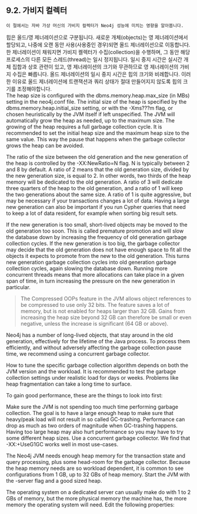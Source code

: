 ## 9.2. 가비지 컬렉터
```
이 절에서는 자바 가상 머신의 가비지 컬렉터가 Neo4j 성능에 미치는 영향을 알아봅니다.
```
힙은 올드/영 제너레이션으로 구분됩니다. 새로운 개체(objects)는 영 제너레이션에서 할당되고, 나중에 오랜 동안 사용(사용중인 경우)되면 올드 제너레이션으로 이동합니다. 한 제너레이션이 채워지면 가비지 켈렉터가 수집(collection)을 수행하며, 그 동안 해당 프로세스의 다른 모든 스레드(thread)는 일시 정지됩니다. 일시 중지 시간은 실시간 개체 집합과 상호 관련이 있고, 영 제너레이션의 크기와 무관하므로 영 제너레이션의 가비지 수집은 빠릅니다. 올드 제너레이션의 일시 중지 시간은 힙의 크기와 비례합니다. 이러한 이유로 올드 제너레이션에 트랜잭션과 쿼리 상태가 절대 만들어지지 않도록 힙의 크기를 조정해야합니다.  
The heap size is configured with the dbms.memory.heap.max_size (in MBs) setting in the neo4j.conf file. The initial size of the heap is specified by the dbms.memory.heap.initial_size setting, or with the -Xms???m flag, or chosen heuristically by the JVM itself if left unspecified. The JVM will automatically grow the heap as needed, up to the maximum size. The growing of the heap requires a full garbage collection cycle. It is recommended to set the initial heap size and the maximum heap size to the same value. This way the pause that happens when the garbage collector grows the heap can be avoided.

The ratio of the size between the old generation and the new generation of the heap is controlled by the -XX:NewRatio=N flag. N is typically between 2 and 8 by default. A ratio of 2 means that the old generation size, divided by the new generation size, is equal to 2. In other words, two thirds of the heap memory will be dedicated to the old generation. A ratio of 3 will dedicate three quarters of the heap to the old generation, and a ratio of 1 will keep the two generations about the same size. A ratio of 1 is quite aggressive, but may be necessary if your transactions changes a lot of data. Having a large new generation can also be important if you run Cypher queries that need to keep a lot of data resident, for example when sorting big result sets.

If the new generation is too small, short-lived objects may be moved to the old generation too soon. This is called premature promotion and will slow the database down by increasing the frequency of old generation garbage collection cycles. If the new generation is too big, the garbage collector may decide that the old generation does not have enough space to fit all the objects it expects to promote from the new to the old generation. This turns new generation garbage collection cycles into old generation garbage collection cycles, again slowing the database down. Running more concurrent threads means that more allocations can take place in a given span of time, in turn increasing the pressure on the new generation in particular.

> The Compressed OOPs feature in the JVM allows object references to be compressed to use only 32 bits. The feature saves a lot of memory, but is not enabled for heaps larger than 32 GB. Gains from increasing the heap size beyond 32 GB can therefore be small or even negative, unless the increase is significant (64 GB or above).

Neo4j has a number of long-lived objects, that stay around in the old generation, effectively for the lifetime of the Java process. To process them efficiently, and without adversely affecting the garbage collection pause time, we recommend using a concurrent garbage collector.

How to tune the specific garbage collection algorithm depends on both the JVM version and the workload. It is recommended to test the garbage collection settings under realistic load for days or weeks. Problems like heap fragmentation can take a long time to surface.

To gain good performance, these are the things to look into first:

Make sure the JVM is not spending too much time performing garbage collection. The goal is to have a large enough heap to make sure that heavy/peak load will not result in so called GC-trashing. Performance can drop as much as two orders of magnitude when GC-trashing happens. Having too large heap may also hurt performance so you may have to try some different heap sizes.
Use a concurrent garbage collector. We find that -XX:+UseG1GC works well in most use-cases.

The Neo4j JVM needs enough heap memory for the transaction state and query processing, plus some head-room for the garbage collector. Because the heap memory needs are so workload dependent, it is common to see configurations from 1 GB, up to 32 GBs of heap memory.
Start the JVM with the -server flag and a good sized heap.

The operating system on a dedicated server can usually make do with 1 to 2 GBs of memory, but the more physical memory the machine has, the more memory the operating system will need.
Edit the following properties:
